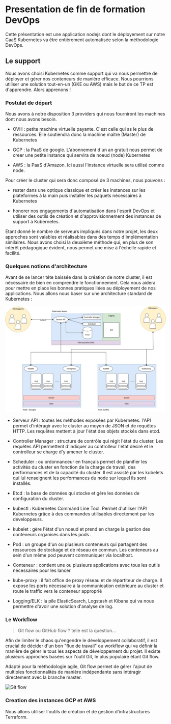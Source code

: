 # Presentation de fin de formation DevOps

Cette présentation est une application nodejs dont le  déployement sur notre CaaS Kubernetes va être entièrement automatisée selon la méthodologie DevOps.

## Le support

Nous avons choisi Kubernetes comme support qui va nous permettre de déployer et gérer nos conteneurs de manière efficace. Nous pourrions utiliser une solution tout-en-un (GKE ou AWS) mais le but de ce TP est d'apprendre. Alors apprenons !

### Postulat de départ

Nous avons à notre disposition 3 providers qui nous fourniront les machines dont nous avons besoin.

- OVH : petite machine virtuelle payante. C'est celle qui as le plus de ressources. Elle soutiendra donc la machine maître (Master) de Kubernetes

- GCP : la PaaS de google. L'abonnement d'un an gratuit nous permet de creer une petite instance qui servira de noeud (node) Kubernetes

- AWS : la PaaS d'Amazon. Ici aussi l'instance virtuelle sera utilisé comme node.

Pour créer le cluster qui sera donc composé de 3 machines, nous pouvons :

- rester dans une optique classique et créer les instances sur les plateformes à la main puis installer les paquets nécessaires à Kubernetes

- honorer nos engagements d'automatisation dans l'esprit DevOps et utiliser des outils de création et d'approvisionnement des instances de support à Kubernetes.

Etant donné le nombre de serveurs impliqués dans notre projet, les deux approches sont valables et réalisables dans des temps d'implémentation similaires. Nous avons choisi la deuxième méthode qui, en plus de son intérêt pédagogique évident, nous permet une mise à l'échelle rapide et facilité.

### Quelques notions d'architecture

Avant de se lancer tête baissée dans la création de notre cluster, il est nécessaire de bien en comprendre le fonctionnement. Cela nous aidera pour mettre en place les bonnes pratiques liées au déployement de nos applications. Nous allons nous baser sur une architecture standard de Kubernetes :

![Architecture fil-rouge](./img/archi.jpg)

- Serveur API : toutes les méthodes exposées par Kubernetes. l'API permet d'intéragir avec le cluster au moyen de JSON et de requêtes HTTP. Les requêtes mettent à jour l'état des objets stockés dans etcd. 

- Controller Manager : structure de contrôle qui régit l'état du cluster. Les requêtes API permettent d'indiquer au controlleur l'état désiré et le controlleur se charge d'y amener le cluster. 

- Scheduler : ou ordonnanceur en français permet de planifier les activités du cluster en fonction de la charge de travail, des performances et de la capacité du cluster. Il est assisté par les kubelets qui lui renseignent les performances du node sur lequel ils sont installés. 

- Etcd : la base de données qui stocke et gère les données de configuration du cluster. 

- kubectl : Kubernetes Command Line Tool. Permet d'utiliser l'API Kubernetes grâce à des commandes utilisables directement par les developpeurs.

- kubelet : gère l'état d'un noeud et prend en charge la gestion des conteneurs organisés dans les pods .

- Pod : un groupe d'un ou plusieurs conteneurs qui partagent des ressources de stockage et de réseau en commun. Les conteneurs au sein d'un même pod peuvent communiquer via localhost.

- Conteneur : contient une ou plusieurs applications avec tous les outils nécessaires pour les lancer. 

- kube-proxy : il fait office de proxy réseau et de répartiteur de charge. Il expose les ports nécessaire à la communication extérieure au cluster et route le traffic vers le conteneur approprié 

- Logging/ELK : la pile ElasticSearch, Logstash et Kibana qui va nous permettre d'avoir une solution d'analyse de log. 


### Le Workflow
> Git flow ou GitHub flow ? telle est la question...

Afin de limiter le chaos qu'engendre le développement collaboratif, il est crucial de décider d'un bon "flux de travail" ou workflow qui va définir la manière de gérer le tous les aspects de développement du projet.
Il existe plusieurs approches basées sur l'outil Git, le plus populaire étant Git flow.

Adapté pour la méthodologie agile, Git flow permet de gérer l'ajout de multiples fonctionnalités de manière indépendante sans intéragir directement avec la branche master. 

![Git flow](./img/giflow.png)


### Creation des instances GCP et AWS

Nous allons utiliser l'outils de création et de gestion d'infrastructures Terraform. 